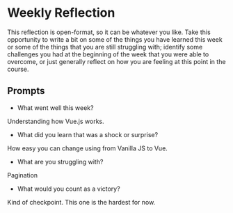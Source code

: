# Weekly Reflection
This reflection is open-format, so it can be whatever you like. Take this opportunity to write a bit on some of the things you have learned this week or some of the things that you are still struggling with; identify some challenges you had at the beginning of the week that you were able to overcome, or just generally reflect on how you are feeling at this point in the course.

## Prompts
- What went well this week?

Understanding how Vue.js works.

- What did you learn that was a shock or surprise?

How easy you can change using from Vanilla JS to Vue.

- What are you struggling with?

Pagination

- What would you count as a victory?

Kind of checkpoint. This one is the hardest for now.
